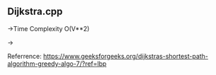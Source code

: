 ## Dijkstra.cpp 

->Time Complexity O(V**2)

->

Referrence: https://www.geeksforgeeks.org/dijkstras-shortest-path-algorithm-greedy-algo-7/?ref=lbp
